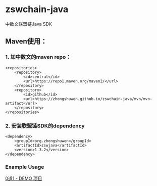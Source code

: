 # zswchain-java
中数文联盟链Java SDK

## Maven使用：

### 1. 加中数文的maven repo：
```
<repositories>
    <repository>
        <id>central</id>
        <url>https://repo1.maven.org/maven2/</url>
    </repository>
    <repository>
        <id>github</id>
        <url>https://zhongshuwen.github.io/zswchain-java/mvn/mvn-artifact</url>
    </repository>
</repositories>
```

### 2. 安装联盟链SDK的dependency
```
<dependency>
    <groupId>org.zhongshuwen</groupId>
    <artifactId>zswjava</artifactId>
    <version>1.3.2</version>
</dependency>
```


### Example Usage
[0道1 - DEMO 项目](https://github.com/zhongshuwen/zswchain-java-demo)
